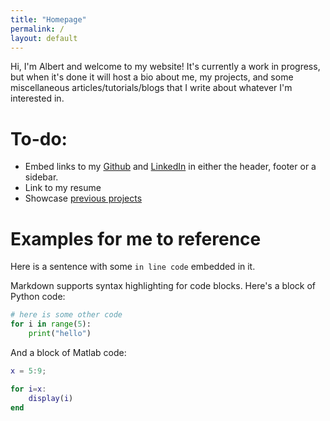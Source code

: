 ```yaml
---
title: "Homepage"
permalink: /
layout: default
---
```


Hi, I'm Albert and welcome to my website! It's currently a work in progress, but when it's done it will host a bio about me, my projects, and some miscellaneous articles/tutorials/blogs that I write about whatever I'm interested in.

# To-do:
- Embed links to my [Github](https://github.com/abhchow) and [LinkedIn](https://www.linkedin.com/in/abhchow/) in either the header, footer or a sidebar.
- Link to my resume
- Showcase [previous projects](https://www.youtube.com/@DrumsofWar)


# Examples for me to reference

Here is a sentence with some `in line code` embedded in it.

Markdown supports syntax highlighting for code blocks. Here's a block of Python code:
```python
# here is some other code
for i in range(5):
    print("hello")
```

And a block of Matlab code:
```matlab
x = 5:9;

for i=x:
    display(i)
end
```